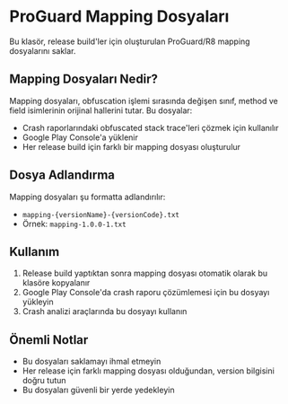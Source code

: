 # ProGuard Mapping Dosyaları

Bu klasör, release build'ler için oluşturulan ProGuard/R8 mapping dosyalarını saklar.

## Mapping Dosyaları Nedir?

Mapping dosyaları, obfuscation işlemi sırasında değişen sınıf, method ve field isimlerinin orijinal hallerini tutar. Bu dosyalar:

- Crash raporlarındaki obfuscated stack trace'leri çözmek için kullanılır
- Google Play Console'a yüklenir
- Her release build için farklı bir mapping dosyası oluşturulur

## Dosya Adlandırma

Mapping dosyaları şu formatta adlandırılır:
- `mapping-{versionName}-{versionCode}.txt`
- Örnek: `mapping-1.0.0-1.txt`

## Kullanım

1. Release build yaptıktan sonra mapping dosyası otomatik olarak bu klasöre kopyalanır
2. Google Play Console'da crash raporu çözümlemesi için bu dosyayı yükleyin
3. Crash analizi araçlarında bu dosyayı kullanın

## Önemli Notlar

- Bu dosyaları saklamayı ihmal etmeyin
- Her release için farklı mapping dosyası olduğundan, version bilgisini doğru tutun
- Bu dosyaları güvenli bir yerde yedekleyin
